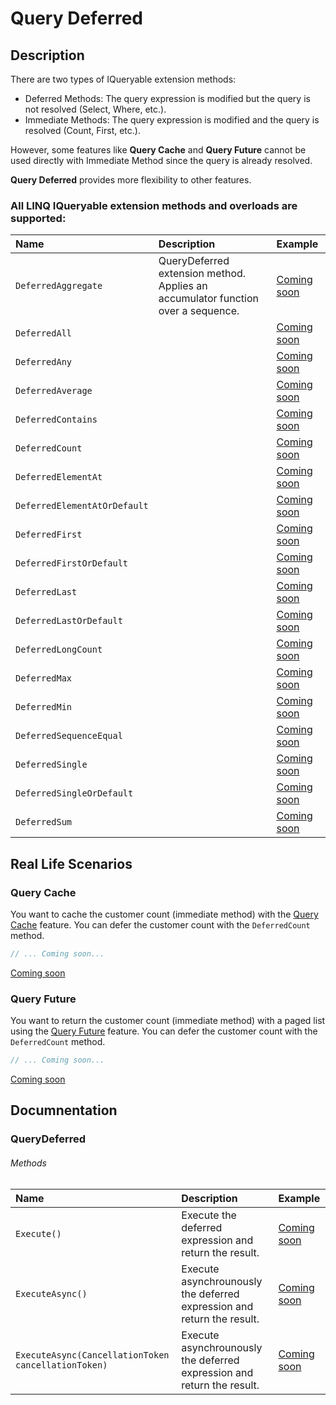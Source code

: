 # Query Deferred

## Description

There are two types of IQueryable extension methods:

- Deferred Methods: The query expression is modified but the query is not resolved (Select, Where, etc.).
- Immediate Methods: The query expression is modified and the query is resolved (Count, First, etc.).

However, some features like **Query Cache** and **Query Future** cannot be used directly with Immediate Method since the query is already resolved.

**Query Deferred** provides more flexibility to other features.

### All LINQ IQueryable extension methods and overloads are supported:

| Name | Description | Example |
| :--- | :---------- | :------ |
| `DeferredAggregate` | QueryDeferred extension method. Applies an accumulator function over a sequence. | [Coming soon](#) |
| `DeferredAll` | | [Coming soon](#) |
| `DeferredAny` | | [Coming soon](#) |
| `DeferredAverage` | | [Coming soon](#) |
| `DeferredContains` | | [Coming soon](#) |
| `DeferredCount` | | [Coming soon](#) |
| `DeferredElementAt` | | [Coming soon](#) |
| `DeferredElementAtOrDefault` | | [Coming soon](#) |
| `DeferredFirst` | | [Coming soon](#) |
| `DeferredFirstOrDefault` | | [Coming soon](#) |
| `DeferredLast` | | [Coming soon](#) |
| `DeferredLastOrDefault` | | [Coming soon](#) |
| `DeferredLongCount` | | [Coming soon](#) |
| `DeferredMax` | | [Coming soon](#) |
| `DeferredMin` | | [Coming soon](#) |
| `DeferredSequenceEqual` | | [Coming soon](#) |
| `DeferredSingle` | | [Coming soon](#) |
| `DeferredSingleOrDefault` | | [Coming soon](#) |
| `DeferredSum` | | [Coming soon](#) |

## Real Life Scenarios
### Query Cache
You want to cache the customer count (immediate method) with the [Query Cache](query-cache) feature. You can defer the customer count with the `DeferredCount` method.

```csharp
// ... Coming soon...
```
[Coming soon](#)

### Query Future
You want to return the customer count (immediate method) with a paged list using the [Query Future](query-future) feature. You can defer the customer count with the `DeferredCount` method.

```csharp
// ... Coming soon...
```
[Coming soon](#)

## Documnentation

### QueryDeferred<TResult>

###### Methods
| Name | Description | Example |
| :--- | :---------- | :------ |
| `Execute()` | Execute the deferred expression and return the result. | [Coming soon](#) |
| `ExecuteAsync()` | Execute asynchrounously the deferred expression and return the result. | [Coming soon](#) |
| `ExecuteAsync(CancellationToken cancellationToken)` | Execute asynchrounously the deferred expression and return the result.  | [Coming soon](#)  |


